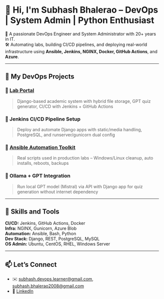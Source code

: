 # 👋 Hi, I'm Subhash Bhalerao – DevOps | System Admin | Python Enthusiast

🔧 A passionate DevOps Engineer and System Administrator with 20+ years in IT.    
🛠️ Automating labs, building CI/CD pipelines, and deploying real-world infrastructure using **Ansible, Jenkins, NGINX, Docker, GitHub Actions**, and **Azure**.  

---

## 🚀 My DevOps Projects

### 🔹 [Lab Portal](https://github.com/subhash-devopslearner/lab-portal)
> Django-based academic system with hybrid file storage, GPT quiz generator, CI/CD with Jenkins + GitHub Actions

### 🔹 Jenkins CI/CD Pipeline Setup
> Deploy and automate Django apps with static/media handling, PostgreSQL, and runserver/gunicorn dual config

### 🔹 [Ansible Automation Toolkit](https://github.com/subhash-devopslearner/ansible-automation)
> Real scripts used in production labs – Windows/Linux cleanup, auto installs, reboots, backups

### 🔹 Ollama + GPT Integration
> Run local GPT model (Mistral) via API with Django app for quiz generation without internet dependency

---

## 🧠 Skills and Tools

**CI/CD:** Jenkins, GitHub Actions, Docker  
**Infra:** NGINX, Gunicorn, Azure Blob  
**Automation:** Ansible, Bash, Python  
**Dev Stack:** Django, REST, PostgreSQL, MySQL  
**OS Admin:** Ubuntu, CentOS, RHEL, Windows Server

---

## 📫 Let’s Connect

- ✉️ subhash.devops.learner@gmail.com, subhash.bhalerao2008@gmail.com  
- 🔗 [LinkedIn](https://www.linkedin.com/in/subhash-bhalerao-b1b17722a/)  
